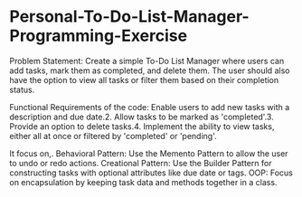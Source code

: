 # Personal-To-Do-List-Manager-Programming-Exercise

Problem Statement:
Create a simple To-Do List Manager where users can add tasks, mark them as completed, and delete them. The user should also have the
option to view all tasks or filter them based on their completion status.

Functional Requirements of the code:
 Enable users to add new tasks with a description and due date.2. Allow tasks to be marked as 'completed'.3. Provide an option to delete tasks.4. Implement the ability to view tasks, either all at once or filtered by 'completed' or 'pending'. 
 
 It focus on,.
 Behavioral Pattern: Use the Memento Pattern to allow the user to undo or redo actions.
 Creational Pattern: Use the Builder Pattern for constructing tasks with optional attributes like due date or tags.
 OOP: Focus on encapsulation by keeping task data and methods together in a class.
